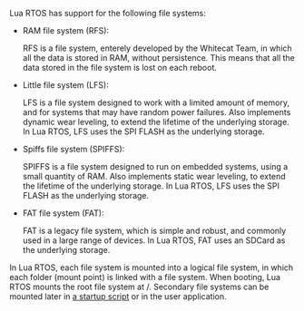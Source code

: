 Lua RTOS has support for the following file systems:

* RAM file system (RFS):

  RFS is a file system, enterely developed by the Whitecat Team, in which all the data is stored in RAM, without persistence. This means that all the data stored in the file system is lost on each reboot.

* Little file system (LFS):

  LFS is a file system designed to work with a limited amount of memory, and for systems that may have random power failures. Also implements dynamic wear leveling, to extend the lifetime of the underlying storage. In Lua RTOS, LFS uses the SPI FLASH as the underlying storage.
  
* Spiffs file system (SPIFFS):

  SPIFFS is a file system designed to run on embedded systems, using a small quantity of RAM. Also implements static wear leveling, to extend the lifetime of the underlying storage. In Lua RTOS, LFS uses the SPI FLASH as the underlying storage.

* FAT file system (FAT):

  FAT is a legacy file system, which is simple and robust, and commonly used in a large range of devices. In Lua RTOS, FAT uses an SDCard as the underlying storage.

In Lua RTOS, each file system is mounted into a logical file system, in which each folder (mount point) is linked with a file system. When booting, Lua RTOS mounts the root file system at /. Secondary file systems can be mounted later in [a startup script](https://github.com/whitecatboard/Lua-RTOS-ESP32/wiki/Startup-scripts) or in the user application.
